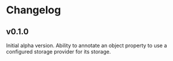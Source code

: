 # Changelog

## v0.1.0

Initial alpha version. Ability to annotate an object property to use a configured storage provider for its storage.
